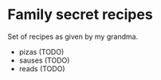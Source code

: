 # Family secret recipes

Set of recipes as given by my grandma.

* pizas (TODO)
* sauses (TODO)
* reads (TODO)

